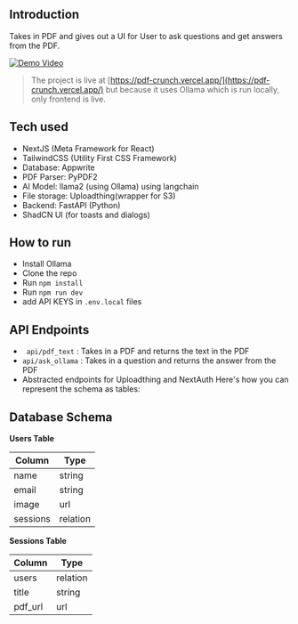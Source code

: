 ## Introduction

Takes in PDF and gives out a UI for User to ask questions and get answers from the PDF.

[![Demo Video](https://img.youtube.com/vi/2SJzyb4ov00/0.jpg)](https://www.youtube.com/watch?v=2SJzyb4ov00)

> The project is live at [https://pdf-crunch.vercel.app/](https://pdf-crunch.vercel.app/) but because it uses Ollama which is run locally, only frontend is live.

## Tech used

- NextJS (Meta Framework for React)
- TailwindCSS (Utility First CSS Framework)
- Database: Appwrite
- PDF Parser: PyPDF2
- AI Model: llama2 (using Ollama) using langchain
- File storage: Uploadthing(wrapper for S3)
- Backend: FastAPI (Python)
- ShadCN UI (for toasts and dialogs)

## How to run

- Install Ollama
- Clone the repo
- Run `npm install`
- Run `npm run dev`
- add API KEYS in `.env.local` files

## API Endpoints

- ` api/pdf_text` : Takes in a PDF and returns the text in the PDF
- `api/ask_ollama` : Takes in a question and returns the answer from the PDF
- Abstracted endpoints for Uploadthing and NextAuth
  Here's how you can represent the schema as tables:

## Database Schema

**Users Table**

| Column   | Type     |
| -------- | -------- |
| name     | string   |
| email    | string   |
| image    | url      |
| sessions | relation |

**Sessions Table**

| Column  | Type     |
| ------- | -------- |
| users   | relation |
| title   | string   |
| pdf_url | url      |
